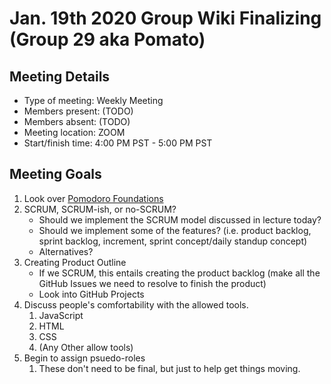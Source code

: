 # Jan. 19th 2020 Group Wiki Finalizing (Group 29 aka Pomato)

## Meeting Details

- Type of meeting: Weekly Meeting
- Members present: (TODO)
- Members absent: (TODO)
- Meeting location: ZOOM
- Start/finish time: 4:00 PM PST - 5:00 PM PST

## Meeting Goals

1. Look over [Pomodoro Foundations](https://github.com/DonaldWolfson/cse110-w21-group29/blob/main/admin/booknotes/foundations.md)
2. SCRUM, SCRUM-ish, or no-SCRUM?
   - Should we implement the SCRUM model discussed in lecture today?
   - Should we implement some of the features? (i.e. product backlog, sprint backlog, increment, sprint concept/daily standup concept)
   - Alternatives?
3. Creating Product Outline
   - If we SCRUM, this entails creating the product backlog (make all the GitHub Issues we need to resolve to finish the product)
   - Look into GitHub Projects
4. Discuss people's comfortability with the allowed tools.
   1. JavaScript
   2. HTML
   3. CSS
   4. (Any Other allow tools)
5. Begin to assign psuedo-roles
   1. These don't need to be final, but just to help get things moving.
